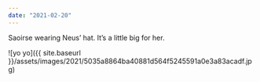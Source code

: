 ```yaml
---
date: "2021-02-20"
---
```


Saoirse wearing Neus’ hat. It’s a little big for her.

![yo yo]({{ site.baseurl }}/assets/images/2021/5035a8864ba40881d564f5245591a0e3a83acadf.jpg)
